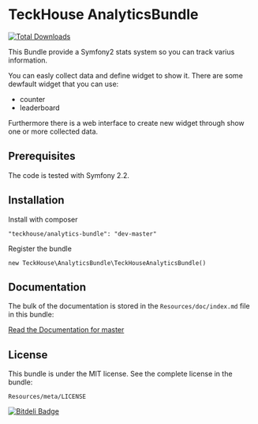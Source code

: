 TeckHouse AnalyticsBundle
=================

[![Total Downloads](https://poser.pugx.org/teckhouse/analytics-bundle/d/total.png)](https://packagist.org/packages/teckhouse/analytics-bundle)

This Bundle provide a Symfony2 stats system so you can track varius information.

You can easly collect data and define widget to show it. There are some dewfault widget that you can use:

- counter
- leaderboard

Furthermore there is a web interface to create new widget through show one or more collected data. 


Prerequisites
-------------

The code is tested with Symfony 2.2.

Installation
-------------

Install with composer

```
"teckhouse/analytics-bundle": "dev-master"
```

Register the bundle
```
new TeckHouse\AnalyticsBundle\TeckHouseAnalyticsBundle()
```

Documentation
-------------

The bulk of the documentation is stored in the `Resources/doc/index.md`
file in this bundle:

[Read the Documentation for master](Resources/doc/index.md)


License
-------

This bundle is under the MIT license. See the complete license in the bundle:

    Resources/meta/LICENSE


[![Bitdeli Badge](https://d2weczhvl823v0.cloudfront.net/skler/analyticsbundle/trend.png)](https://bitdeli.com/free "Bitdeli Badge")

